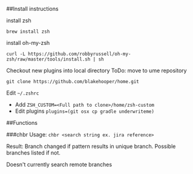 ##Install instructions

install zsh

`brew install zsh`

install oh-my-zsh

`curl -L https://github.com/robbyrussell/oh-my-zsh/raw/master/tools/install.sh | sh`

Checkout new plugins into local directory
ToDo: move to ume repository

`git clone https://github.com/blakehooper/home.git`

Edit `~/.zshrc`
* Add `ZSH_CUSTOM=<Full path to clone>/home/zsh-custom`
* Edit plugins `plugins=(git osx cp gradle underwriteme)`

##Functions

###chbr
Usage: `chbr <search string ex. jira reference>`

Result: Branch changed if pattern results in unique branch. Possible branches listed if not.

Doesn't currently search remote branches